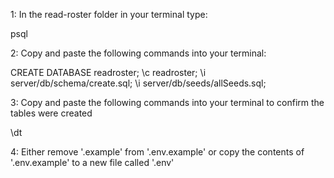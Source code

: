 1: In the read-roster folder in your terminal type:

psql

2: Copy and paste the following commands into your terminal:

CREATE DATABASE readroster;
\c readroster;
\i server/db/schema/create.sql;
\i server/db/seeds/allSeeds.sql;

3: Copy and paste the following commands into your terminal to confirm the tables were created

\dt

4: Either remove '.example' from '.env.example' or copy the contents of '.env.example' to a new file called '.env'
